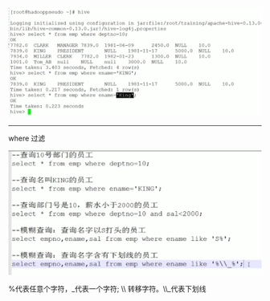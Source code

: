 ![](../md/img/ggzhangxiaochao/1298744-20180624202233939-1928694437.png)

* * *

where 过滤

![](../md/img/ggzhangxiaochao/1298744-20180624202724102-172134048.png)

%代表任意个字符，_代表一个字符; \\\ 转移字符。\\\\_代表下划线

